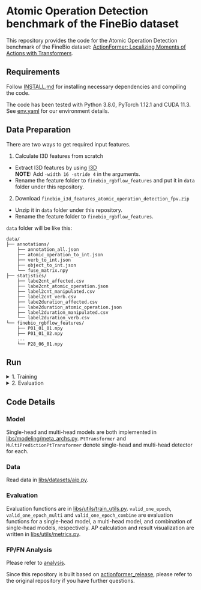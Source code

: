 # Atomic Operation Detection benchmark of the FineBio dataset

This repository provides the code for the Atomic Operation Detection benchmark of the FineBio dataset: [ActionFormer: Localizing Moments of Actions with Transformers](https://arxiv.org/pdf/2202.07925.pdf).

## Requirements
Follow [INSTALL.md](INSTALL.md) for installing necessary dependencies and compiling the code.

The code has been tested with Python 3.8.0, PyTorch 1.12.1 and CUDA 11.3.  
See [env.yaml](env.yaml) for our environment details.

## Data Preparation
There are two ways to get required input features.
1. Calculate I3D features from scratch
  + Extract I3D features by using [I3D](../../feature_extraction/I3D)  
    **NOTE:** Add `-width 16 -stride 4` in the arguments.
  + Rename the feature folder to `finebio_rgbflow_features` and put it in `data` folder under this repository.
2. Download `finebio_i3d_features_atomic_operation_detection_fpv.zip`
  + Unzip it in `data` folder under this repository.
  + Rename the feature folder to `finebio_rgbflow_features`.

`data` folder will be like this:
```
data/
├── annotations/
    ├── annotation_all.json
    ├── atomic_operation_to_int.json
    ├── verb_to_int.json
    ├── object_to_int.json
    └── fuse_matrix.npy
├── statistics/
    ├── labe2cnt_affected.csv
    ├── labe2cnt_atomic_operation.json
    ├── label2cnt_manipulated.csv
    ├── label2cnt_verb.csv
    ├── labe2duration_affected.csv
    ├── labe2duration_atomic_operation.json
    ├── label2duration_manipulated.csv
    └── label2duration_verb.csv
└── finebio_rgbflow_features/
    ├── P01_01_01.npy
    ├── P01_01_02.npy
    ...
    └── P28_06_01.npy
```

## Run
<details>
  <summary>1. Training</summary>

  #### Single-head model  
  Predict one entity with a single head.
  ```sh
  python train.py configs/finebio_i3d_atomic_operation.yaml --output reproduce
  ```
  + `--apply_graph_modeling`: Specify whether use graph modeling.

  #### Multi-head model  
  Predict multiple entities with multiple heads.
  ```sh
  python train.py configs/finebio_i3d_multi.yaml --output reproduce
  ``` 
  + `--pred_op`: Mean whether additionaly predict operations by combining entity predictions. When you add this, heads should be three each of which is for verb/manipulated/affected.
  + `--op_pred_method`: Indicate how to fuse entity predictions. Choose from 'fuse' or 'cls_head'. 'fuse' multiplies three entity probabilities without adding any additional modules. 'cls_head' uses a classification head which predicts operations by taking concatenated three logits as input.
  + `--apply_graph_modeling`: Specify whether use graph modeling in the additional operation prediction. Unless you add `--pred_op` together, it will be ignored. 

</details>
<details>
  <summary>2. Evaluation</summary>

  #### Single-head model  
  Predict one entity with a single head.  
  ```sh
  python eval_singlehead.py configs/finebio_i3d_atomic_operation.yaml [path/to/ckpt]
  ```
  + `--apply_op_graph_modeling`: Specify whether use graph modeling.

  For atomic operation, you can also evaluate entity results by separating an atomic operation label into verb, manipulated and affected labels.
  ```sh
  python operation_split_eval.py 
  --op_pkl_file [path/to/atomic_operation_eval_results.pkl] 
  --config configs/finebio_i3d_atomic_operation.yaml
  ```

  #### Mult-head model  
  Predict multiple entities with multiple heads.  
  ```sh
  python eval_multihead.py configs/finebio_i3d_multi.yaml [path/to/ckpt] 
  --pred_op --op_pred_method 'fuse'
  ``` 
  + `--pred_op`: Mean whether additionaly predict operations by combining entity predictions. When you add this, heads should be three each of which is for verb/manipulated/affected.
  + `--op_pred_method`: Indicate how to fuse entity predictions. Choose from 'fuse' or 'cls_head'. 'fuse' multiplies three entity probabilities without adding any additional modules. 'cls_head' uses a classification head which predicts operations by taking concatenated three logits as input.
  + `--pivot_type`: We limit the number of detections in inference. If you want to select the detections at the same timepoints for all entities, specify a type whose score should be used. Choose from 'verb' or 'manipulated' or 'affected' or 'atomic_operation'. 
  + `--apply_graph_modeling`: Specify whether use graph modeling in the additional operation prediction. Unless you add `--pred_op` together, it will be ignored.

  #### Combination of single-head models
  Infer operation by combining results from three single-head models for verb, manipulated and affected.
  ```sh
  python combine_severalmodel.py 
  --verb_ckpt [path/to/verb/ckpt]
  --manipulated_ckpt [path/to/manipulated/ckpt]
  --affected_ckpt [path/to/affected/ckpt]
  --output_path [path/to/output/directory]
  ``` 
  + `--pivot_type`:  We limit the number of detections in inference. If you want to select the detections at the same timepoints for all entities, specify a type whose score should be used. Choose from 'verb' or 'manipulated' or 'affected' or 'atomic_operation'. 

</details>

## Code Details
### Model
Single-head and multi-head models are both implemented in [libs/modeling/meta_archs.py](libs/modeling/meta_archs.py). `PtTransformer` and `MultiPredictionPtTransformer` denote single-head and multi-head detector for each.

### Data
Read data in [libs/datasets/aip.py](libs/datasets/aip.py). 

### Evaluation
Evaluation functions are in [libs/utils/train_utils.py](libs/utils/train_utils.py). `valid_one_epoch`, `valid_one_epoch_multi` and `valid_one_epoch_combine` are evaluation functions for a single-head model, a multi-head model, and combination of single-head models, respectively. AP calculation and result visualization are written in [libs/utils/metrics.py](libs/utils/metrics.py).

### FP/FN Analysis
Please refer to [analysis](analysis/DETAD).



Since this repository is built based on [actionformer_release](https://github.com/happyharrycn/actionformer_release), please refer to the original repository if you have further questions.
